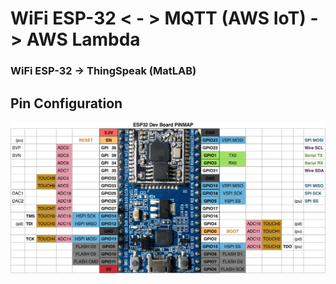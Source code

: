 # WiFi ESP-32 < - > MQTT (AWS IoT) -> AWS Lambda 
### WiFi ESP-32 -> ThingSpeak (MatLAB)

## Pin Configuration

![ESP-32Pin Configuration](./esp32_pinmap.png)

